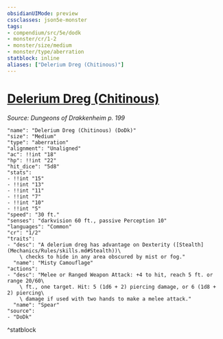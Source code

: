 ```yaml
---
obsidianUIMode: preview
cssclasses: json5e-monster
tags:
- compendium/src/5e/dodk
- monster/cr/1-2
- monster/size/medium
- monster/type/aberration
statblock: inline
aliases: ["Delerium Dreg (Chitinous)"]
---
```

# [Delerium Dreg (Chitinous)](Mechanics\bestiary\aberration/delerium-dreg-chitinous-dodk.md)
*Source: Dungeons of Drakkenheim p. 199*  

```statblock
"name": "Delerium Dreg (Chitinous) (DoDk)"
"size": "Medium"
"type": "aberration"
"alignment": "Unaligned"
"ac": !!int "18"
"hp": !!int "22"
"hit_dice": "5d8"
"stats":
- !!int "15"
- !!int "13"
- !!int "11"
- !!int "7"
- !!int "10"
- !!int "5"
"speed": "30 ft."
"senses": "darkvision 60 ft., passive Perception 10"
"languages": "Common"
"cr": "1/2"
"traits":
- "desc": "A delerium dreg has advantage on Dexterity ([Stealth](Mechanics/Rules/skills.md#Stealth))\
    \ checks to hide in any area obscured by mist or fog."
  "name": "Misty Camouflage"
"actions":
- "desc": "Melee or Ranged Weapon Attack: +4 to hit, reach 5 ft. or range 20/60\
    \ ft., one target. Hit: 5 (1d6 + 2) piercing damage, or 6 (1d8 + 2) piercing\
    \ damage if used with two hands to make a melee attack."
  "name": "Spear"
"source":
- "DoDk"
```
^statblock